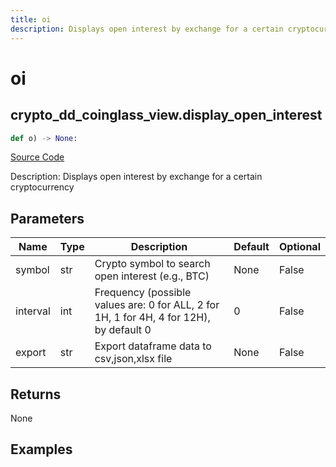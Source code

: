 ```yaml
---
title: oi
description: Displays open interest by exchange for a certain cryptocurrency
---
```

# oi

## crypto_dd_coinglass_view.display_open_interest

```python
def o) -> None:
```
[Source Code](https://github.com/OpenBB-finance/OpenBBTerminal/tree/main/openbb_terminal/decorators.py#L56)

Description: Displays open interest by exchange for a certain cryptocurrency

## Parameters

| Name | Type | Description | Default | Optional |
| ---- | ---- | ----------- | ------- | -------- |
| symbol | str | Crypto symbol to search open interest (e.g., BTC) | None | False |
| interval | int | Frequency (possible values are: 0 for ALL, 2 for 1H, 1 for 4H, 4 for 12H), by default 0 | 0 | False |
| export | str | Export dataframe data to csv,json,xlsx file | None | False |

## Returns

None

## Examples

